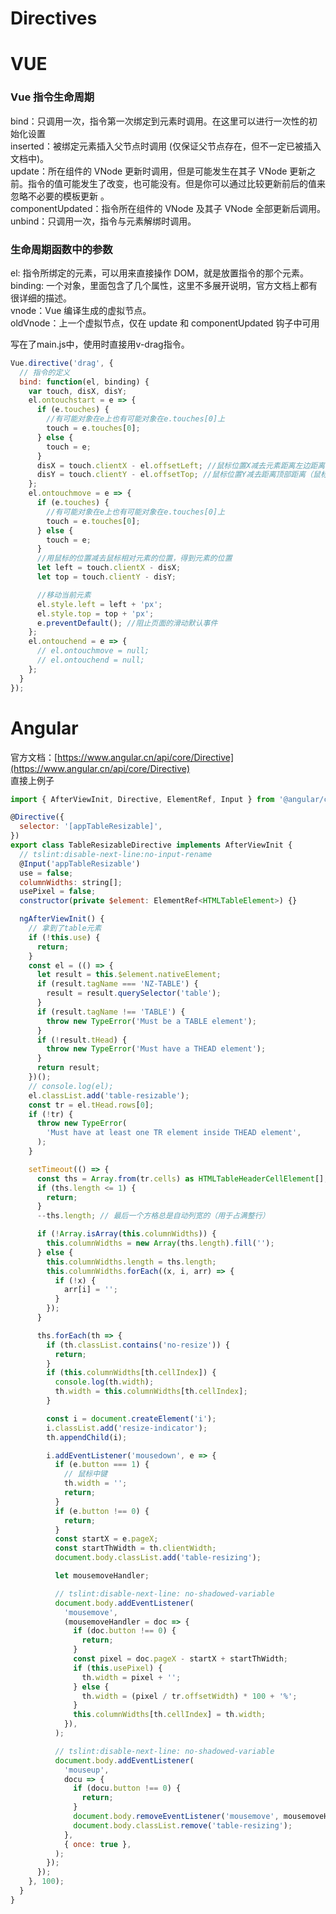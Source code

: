 # Directives

<a name="NQTrX"></a>
# VUE
<a name="jhaSp"></a>
### Vue 指令生命周期
bind：只调用一次，指令第一次绑定到元素时调用。在这里可以进行一次性的初始化设置<br />inserted：被绑定元素插入父节点时调用 (仅保证父节点存在，但不一定已被插入文档中)。<br />update：所在组件的 VNode 更新时调用，但是可能发生在其子 VNode 更新之前。指令的值可能发生了改变，也可能没有。但是你可以通过比较更新前后的值来忽略不必要的模板更新 。<br />componentUpdated：指令所在组件的 VNode 及其子 VNode 全部更新后调用。<br />unbind：只调用一次，指令与元素解绑时调用。
<a name="y4WXL"></a>
### 生命周期函数中的参数
el: 指令所绑定的元素，可以用来直接操作 DOM，就是放置指令的那个元素。<br />binding: 一个对象，里面包含了几个属性，这里不多展开说明，官方文档上都有很详细的描述。<br />vnode：Vue 编译生成的虚拟节点。<br />oldVnode：上一个虚拟节点，仅在 update 和 componentUpdated 钩子中可用

写在了main.js中，使用时直接用v-drag指令。
```javascript
Vue.directive('drag', {
  // 指令的定义
  bind: function(el, binding) {
    var touch, disX, disY;
    el.ontouchstart = e => {
      if (e.touches) {
        //有可能对象在e上也有可能对象在e.touches[0]上
        touch = e.touches[0];
      } else {
        touch = e;
      }
      disX = touch.clientX - el.offsetLeft; //鼠标位置X减去元素距离左边距离（鼠标到元素左边的距离）
      disY = touch.clientY - el.offsetTop; //鼠标位置Y减去距离顶部距离（鼠标到元素顶部的高度）
    };
    el.ontouchmove = e => {
      if (e.touches) { 
        //有可能对象在e上也有可能对象在e.touches[0]上
        touch = e.touches[0];
      } else {
        touch = e;
      }
      //用鼠标的位置减去鼠标相对元素的位置，得到元素的位置
      let left = touch.clientX - disX;
      let top = touch.clientY - disY;

      //移动当前元素
      el.style.left = left + 'px';
      el.style.top = top + 'px';
      e.preventDefault(); //阻止页面的滑动默认事件
    };
    el.ontouchend = e => {
      // el.ontouchmove = null;
      // el.ontouchend = null;
    };
  }
});
```

<a name="qD413"></a>
# Angular
官方文档：[https://www.angular.cn/api/core/Directive](https://www.angular.cn/api/core/Directive)<br />直接上例子

```javascript
import { AfterViewInit, Directive, ElementRef, Input } from '@angular/core';

@Directive({
  selector: '[appTableResizable]',
})
export class TableResizableDirective implements AfterViewInit {
  // tslint:disable-next-line:no-input-rename
  @Input('appTableResizable')
  use = false;
  columnWidths: string[];
  usePixel = false;
  constructor(private $element: ElementRef<HTMLTableElement>) {}

  ngAfterViewInit() {
    // 拿到了table元素
    if (!this.use) {
      return;
    }
    const el = (() => {
      let result = this.$element.nativeElement;
      if (result.tagName === 'NZ-TABLE') {
        result = result.querySelector('table');
      }
      if (result.tagName !== 'TABLE') {
        throw new TypeError('Must be a TABLE element');
      }
      if (!result.tHead) {
        throw new TypeError('Must have a THEAD element');
      }
      return result;
    })();
    // console.log(el);
    el.classList.add('table-resizable');
    const tr = el.tHead.rows[0];
    if (!tr) {
      throw new TypeError(
        'Must have at least one TR element inside THEAD element',
      );
    }

    setTimeout(() => {
      const ths = Array.from(tr.cells) as HTMLTableHeaderCellElement[];
      if (ths.length <= 1) {
        return;
      }
      --ths.length; // 最后一个方格总是自动列宽的（用于占满整行）

      if (!Array.isArray(this.columnWidths)) {
        this.columnWidths = new Array(ths.length).fill('');
      } else {
        this.columnWidths.length = ths.length;
        this.columnWidths.forEach((x, i, arr) => {
          if (!x) {
            arr[i] = '';
          }
        });
      }

      ths.forEach(th => {
        if (th.classList.contains('no-resize')) {
          return;
        }
        if (this.columnWidths[th.cellIndex]) {
          console.log(th.width);
          th.width = this.columnWidths[th.cellIndex];
        }

        const i = document.createElement('i');
        i.classList.add('resize-indicator');
        th.appendChild(i);

        i.addEventListener('mousedown', e => {
          if (e.button === 1) {
            // 鼠标中键
            th.width = '';
            return;
          }
          if (e.button !== 0) {
            return;
          }
          const startX = e.pageX;
          const startThWidth = th.clientWidth;
          document.body.classList.add('table-resizing');

          let mousemoveHandler;

          // tslint:disable-next-line: no-shadowed-variable
          document.body.addEventListener(
            'mousemove',
            (mousemoveHandler = doc => {
              if (doc.button !== 0) {
                return;
              }
              const pixel = doc.pageX - startX + startThWidth;
              if (this.usePixel) {
                th.width = pixel + '';
              } else {
                th.width = (pixel / tr.offsetWidth) * 100 + '%';
              }
              this.columnWidths[th.cellIndex] = th.width;
            }),
          );

          // tslint:disable-next-line: no-shadowed-variable
          document.body.addEventListener(
            'mouseup',
            docu => {
              if (docu.button !== 0) {
                return;
              }
              document.body.removeEventListener('mousemove', mousemoveHandler);
              document.body.classList.remove('table-resizing');
            },
            { once: true },
          );
        });
      });
    }, 100);
  }
}

```

